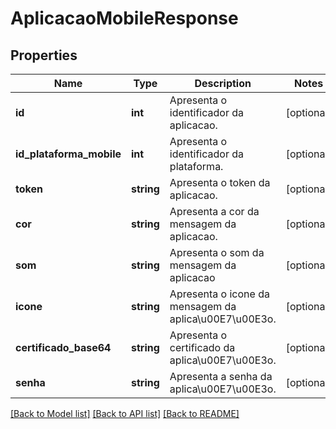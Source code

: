 # AplicacaoMobileResponse

## Properties
Name | Type | Description | Notes
------------ | ------------- | ------------- | -------------
**id** | **int** | Apresenta o identificador da aplicacao. | [optional] 
**id_plataforma_mobile** | **int** | Apresenta o identificador da plataforma. | [optional] 
**token** | **string** | Apresenta o token da aplicacao. | [optional] 
**cor** | **string** | Apresenta a cor da mensagem da aplicacao. | [optional] 
**som** | **string** | Apresenta o som da mensagem da aplicacao | [optional] 
**icone** | **string** | Apresenta o icone da mensagem da aplica\u00E7\u00E3o. | [optional] 
**certificado_base64** | **string** | Apresenta o certificado da aplica\u00E7\u00E3o. | [optional] 
**senha** | **string** | Apresenta a senha da aplica\u00E7\u00E3o. | [optional] 

[[Back to Model list]](../README.md#documentation-for-models) [[Back to API list]](../README.md#documentation-for-api-endpoints) [[Back to README]](../README.md)


